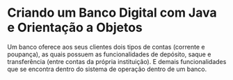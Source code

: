 # Criando um Banco Digital com Java e Orientação a Objetos

Um banco oferece aos seus clientes dois tipos de contas (corrente e poupança), as quais possuem as funcionalidades de depósito, saque e transferência (entre contas da própria instituição). E demais funcionalidades que se encontra dentro do sistema de operação dentro de um banco.

